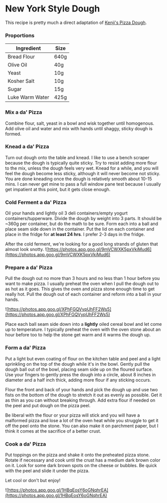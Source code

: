 # New York Style Dough

This recipe is pretty much a direct adaptation of [Kenji's Pizza Dough](https://www.seriouseats.com/recipes/2010/10/new-york-style-pizza.html).

### Proportions

| Ingredient  | Size |
| ----------- | ---- |
| Bread Flour | 640g |
| Olive Oil | 40g |
| Yeast | 10g |
| Kosher Salt | 10g |
| Sugar | 15g |
| Luke Warm Water | 425g |

### Mix a da' Pizza
Combine flour, salt, yeast in a bowl and wisk together until homogenous. Add olive oil and water and mix with hands until shaggy, sticky dough is formed.

### Knead a da' Pizza
Turn out dough onto the table and knead. I like to use a bench scraper because the dough is typically quite sticky. Try to resist adding more flour to the mix, unless the dough feels very wet. Knead for a while, and you will feel the dough become less sticky, although it will never become not sticky. You are done kneading once the dough is relatively smooth about 10-15 mins. I can never get mine to pass a full window pane test because I usually get impatient at this point, but it gets close enough. 

### Cold Ferment a da' Pizza
Oil your hands and lightly oil 3 deli containers/empty yogurt containers/tupperware. Divide the dough by weight into 3 parts. It should be ~360g per container, but do the math to be sure. Form each into a ball and place seam side down in the container. Put the lid on each container and place in the fridge for __at least 24 hrs__. I prefer 2-3 days in the fridge.

After the cold ferment, we're looking for a good long strands of gluten that almost look snotty.
![https://photos.app.goo.gl/9mVCWXK5pxVkiMud6](https://photos.app.goo.gl/9mVCWXK5pxVkiMud6)


### Prepare a da' Pizza
Pull the dough out no more than 3 hours and no less than 1 hour before you want to make pizza. I usually preheat the oven when I pull the dough out to as hot as it goes. This gives the oven and pizza stone enough time to get really hot. Pull the dough out of each container and reform into a ball in your hands. 

![https://photos.app.goo.gl/XPhFGQVypUhFF2Ws5](https://photos.app.goo.gl/XPhFGQVypUhFF2Ws5)


Place each ball seam side down into a __lightly__ oiled cereal bowl and let come up to temperature. I typically preheat the oven with the oven stone about an hour before too to help the stone get warm and it warms the dough up.

### Form a da' Pizza
Put a light but even coating of flour on the kitchen table and peel and a light sprinkling on the top of the dough while it's in the bowl. Gently pull the dough ball out of the bowl, placing seam side up on the floured surface. Use your fingers to gently press the dough into a circle, about 8 inches in diameter and a half inch thick, adding more flour if any sticking occurs. 

Flour the front and back of your hands and pick the dough up and use two fists on the bottom of the dough to stretch it out as evenly as possible. Get it as thin as you can without breaking through. Add extra flour if needed on the peel and put dough on the pizza peel.

Be liberal with the flour or your pizza will stick and you will have a malformed pizza and lose a lot of the oven heat while you struggle to get it off the peel onto the stone. You can also make it on parchment paper, but I think it comes at the sacrifice of a better crust.

### Cook a da' Pizza
Put toppings on the pizza and shake it onto the preheated pizza stone. Rotate if necessary and cook until the crust has a medium dark brown color on it. Look for some dark brown spots on the cheese or bubbles. Be quick with the peel and slide it under the pizza. 

Let cool or don't but enjoy!

![https://photos.app.goo.gl/1HBqEosY6oGNqhrEA](https://photos.app.goo.gl/1HBqEosY6oGNqhrEA)

